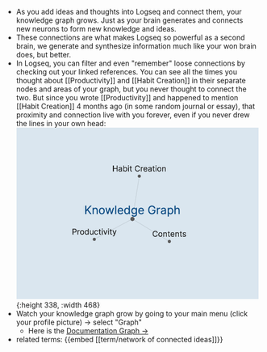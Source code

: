 - As you add ideas and thoughts into Logseq and connect them, your knowledge graph grows. Just as your brain generates and connects new neurons to form new knowledge and ideas.
- These connections are what makes Logseq so powerful as a second brain, we generate and synthesize information much like your won brain does, but better.
- In Logseq, you can filter and even "remember" loose connections by checking out your linked references. You can see all the times you thought about [[Productivity]] and [[Habit Creation]] in their separate nodes and areas of your graph, but you never thought to connect the two. But since you wrote [[Productivity]] and happened to mention [[Habit Creation]] 4 months ago (in some random journal or essay), that proximity and connection live with you forever, even if you never drew the lines in your own head:
  ![image.png](/assets/pages_knowledge_graph_1612308816189_0.png){:height 338, :width 468}
- Watch your knowledge graph grow by going to your main menu (click your profile picture) -> select "Graph"
	- Here is the [Documentation Graph ->](https://logseq.github.io/graph)
- related terms:
  {{embed [[term/network of connected ideas]]}}